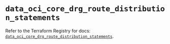 # `data_oci_core_drg_route_distribution_statements`

Refer to the Terraform Registry for docs: [`data_oci_core_drg_route_distribution_statements`](https://registry.terraform.io/providers/oracle/oci/7.19.0/docs/data-sources/core_drg_route_distribution_statements).
